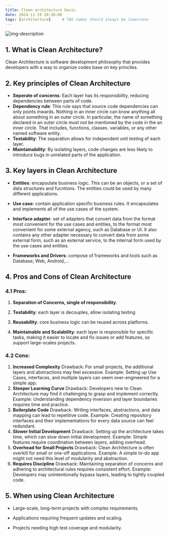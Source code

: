```yaml
---
title: Clean architecture basic
date: 2024-11-19 20:30:00
tags: [architecture]     # TAG names should always be lowercase
---
```


![img-description](https://blog.cleancoder.com/uncle-bob/images/2012-08-13-the-clean-architecture/CleanArchitecture.jpg)

## 1. What is Clean Architecture?

Clean Architecture is software development philosophy that provides developers with a way to organize codes base on key princiles.

## 2. Key principles of Clean Architecture

- **Seperate of concerns**: Each layer has its responsibility, reducing dependencies between parts of code.
- **Dependency rule**: This rule says that source code dependencies can only points inwards. Nothing in an inner circle can know anything all about something in an outer circle. In particular, the name of something declared in an outer circle must not be mentioned by the code in the an inner circle. That includes, functions, classes. variables, or any other named software entity.
- **Testability**: The separation allows for independent unit testing of each layer.
- **Maintainability**: By isolating layers, code changes are less likely to introduce bugs in unrelated parts of the application.

## 3. Key layers in Clean Architecture

- **Entities**: encapsulate business logic. This can be an objects, or a set of data structures and fucntions. The entities could be used by many different applications.

- **Use case**: contain application specific business rules. It encapsulates and implements all of the use cases of the system.

- **Interface adapter**: set of adapters that convert data from the format most convenient for the use cases and entities, to the format most convenient for some external agency, such as Database or UI. It also contains any other adapter necessary to convert data from some external form, such as an external service, to the internal form used by the use cases and entities.

- **Frameworks and Drivers**: compose of frameworks and tools such as Database, Web, Android,...

## 4. Pros and Cons of Clean Architecture

### 4.1 Pros:

1. **Separation of Concerns, single of responsibility**.

2. **Testability**: each layer is decouples, allow isolating testing

3. **Reusability**: core business logic can be reused across platforms.

4. **Maintainable and Scalability**: each layer is responsible for specific tasks, making it easier to locate and fix issues or add features, so support large-scales projects.

### 4.2 Cons:

1. **Increased Complexity**
Drawback: For small projects, the additional layers and abstractions may feel excessive.
Example: Setting up Use Cases, interfaces, and multiple layers can seem over-engineered for a simple app.
2. **Steeper Learning Curve**
Drawback: Developers new to Clean Architecture may find it challenging to grasp and implement correctly.
Example: Understanding dependency inversion and layer boundaries requires time and practice.
3. **Boilerplate Code**
Drawback: Writing interfaces, abstractions, and data mapping can lead to repetitive code.
Example: Creating repository interfaces and their implementations for every data source can feel redundant.
4. **Slower Initial Development**
Drawback: Setting up the architecture takes time, which can slow down initial development.
Example: Simple features require coordination between layers, adding overhead.
5. **Overhead for Small Projects**
Drawback: Clean Architecture is often overkill for small or one-off applications.
Example: A simple to-do app might not need this level of modularity and abstraction.
6. **Requires Discipline**
Drawback: Maintaining separation of concerns and adhering to architectural rules requires consistent effort.
Example: Developers may unintentionally bypass layers, leading to tightly coupled code.

## 5. When using Clean Architecture

- Large-scale, long-term projects with complex requirements.

- Applications requiring frequent updates and scaling.

- Projects needing high test coverage and modularity.
